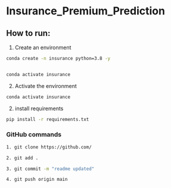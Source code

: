 # Insurance_Premium_Prediction



## How to run:

1. Create an environment

```bash
conda create -n insurance python=3.8 -y


conda activate insurance

```

2. Activate the environment

```bash
conda activate insurance
```


2. install requirements

```bash
pip install -r requirements.txt
```


### GitHub commands

```bash
1. git clone https://github.com/
```

```bash
2. git add .
```
```bash
3. git commit -m "readme updated"
```

```bash
4. git push origin main
```

